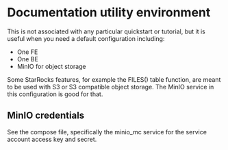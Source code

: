 # Documentation utility environment

This is not associated with any particular quickstart or tutorial, but it is 
useful when you need a default configuration including:

- One FE
- One BE
- MinIO for object storage

Some StarRocks features, for example the FILES() table function, are meant to 
be used with S3 or S3 compatible object storage. The MinIO service in this 
configuration is good for that.

## MinIO credentials

See the compose file, specifically the minio_mc service for the service account
access key and secret.

